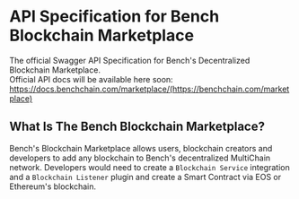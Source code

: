 # API Specification for Bench Blockchain Marketplace

The official Swagger API Specification for Bench's Decentralized Blockchain Marketplace. <br />
Official API docs will be available here soon: https://docs.benchchain.com/marketplace/(https://benchchain.com/marketplace) 

## What Is The Bench Blockchain Marketplace?

Bench's Blockchain Marketplace allows users, blockchain creators and developers to add any blockchain to Bench's decentralized MultiChain network. Developers would need to create a ```Blockchain Service``` integration and a ```Blockchain Listener``` plugin and create a Smart Contract via EOS or Ethereum's blockchain. 

